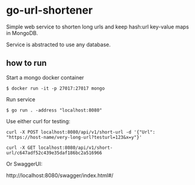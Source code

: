 # go-url-shortener

Simple web service to shorten long urls and keep hash:url key-value maps in MongoDB.

Service is abstracted to use any database.

## how to run

Start a mongo docker container

`$ docker run -it -p 27017:27017 mongo`

Run service

`$ go run . -address "localhost:8080"`

Use either curl for testing:

```
curl -X POST localhost:8080/api/v1/short-url -d '{"Url": "https://host-name/very-long-url?testurl=123&x=y"}'

curl -X GET localhost:8080/api/v1/short-url/c647adf52c439e35daf186bc2a516966
```

Or SwaggerUI:

http://localhost:8080/swagger/index.html#/
